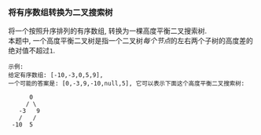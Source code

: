 
### 将有序数组转换为二叉搜索树

将一个按照升序排列的有序数组, 转换为一棵高度平衡二叉搜索树.  
本题中, 
一个高度平衡二叉树是指一个二叉树*每个节点*的左右两个子树的高度差的绝对值不超过`1`.

```
示例:
给定有序数组: [-10,-3,0,5,9],
一个可能的答案是: [0,-3,9,-10,null,5], 它可以表示下面这个高度平衡二叉搜索树: 

      0
     / \
   -3   9
   /   /
 -10  5

```